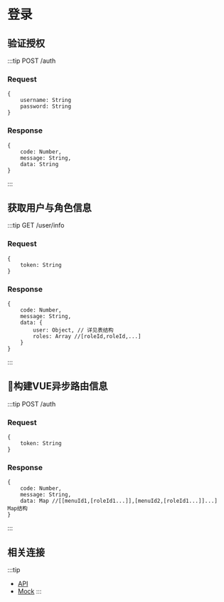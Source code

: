 # 登录
## 验证授权
:::tip
    POST /auth
### Request
    {
        username: String
        password: String
    }
### Response
    {
        code: Number,
        message: String,
        data: String
    }
:::
## 获取用户与角色信息
:::tip
    GET /user/info
### Request
    {
        token: String
    }
### Response
    {
        code: Number,
        message: String,
        data: {
            user: Object, // 详见表结构
            roles: Array //[roleId,roleId,...]
        }
    }
:::
## 构建VUE异步路由信息
:::tip
    POST /auth
### Request
    {
        token: String
    }
### Response
    {
        code: Number,
        message: String,
        data: Map //[[menuId1,[roleId1...]],[menuId2,[roleId1...]]...]   Map结构
    }
:::
## 相关连接
:::tip
+ [API](http://gitlab.taiji.com.cn/vue/element-admin/tree/master/src/api/login.js)
+ [Mock](http://gitlab.taiji.com.cn/vue/element-admin/tree/master/src/mock/login.js)
:::